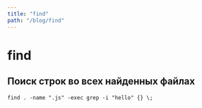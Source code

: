 ```yaml
---
title: "find"
path: "/blog/find"
---
```


# find

## Поиск строк во всех найденных файлах

```shell
find . -name ".js" -exec grep -i "hello" {} \;
```
